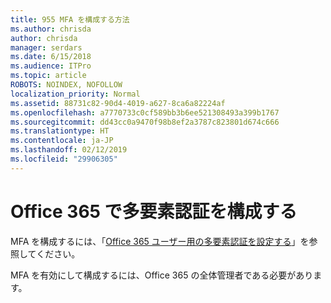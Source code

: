 ```yaml
---
title: 955 MFA を構成する方法
ms.author: chrisda
author: chrisda
manager: serdars
ms.date: 6/15/2018
ms.audience: ITPro
ms.topic: article
ROBOTS: NOINDEX, NOFOLLOW
localization_priority: Normal
ms.assetid: 88731c82-90d4-4019-a627-8ca6a82224af
ms.openlocfilehash: a7770733c0cf589bb3b6ee521308493a399b1767
ms.sourcegitcommit: dd43cc0a9470f98b8ef2a3787c823801d674c666
ms.translationtype: HT
ms.contentlocale: ja-JP
ms.lasthandoff: 02/12/2019
ms.locfileid: "29906305"
---
```

# <a name="configure-multi-factor-authentication-in-office-365"></a>Office 365 で多要素認証を構成する

MFA を構成するには、「[Office 365 ユーザー用の多要素認証を設定する](https://support.office.com/article/8f0454b2-f51a-4d9c-bcde-2c48e41621c6.aspx)」を参照してください。
  
MFA を有効にして構成するには、Office 365 の全体管理者である必要があります。
  

